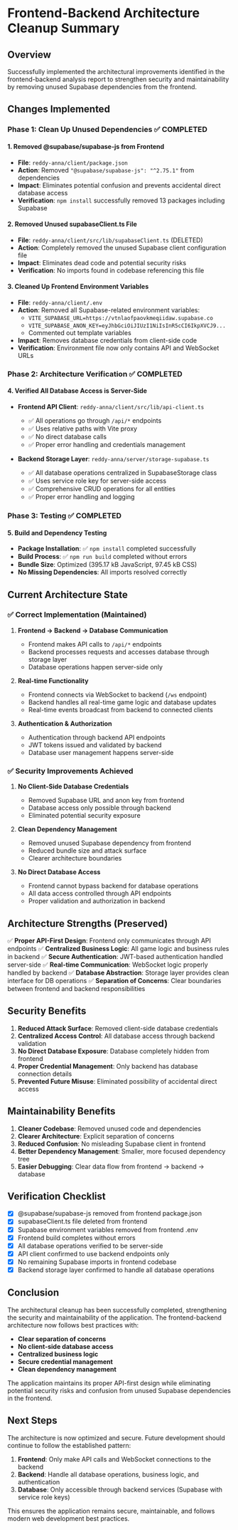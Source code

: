 # Frontend-Backend Architecture Cleanup Summary

## Overview
Successfully implemented the architectural improvements identified in the frontend-backend analysis report to strengthen security and maintainability by removing unused Supabase dependencies from the frontend.

## Changes Implemented

### Phase 1: Clean Up Unused Dependencies ✅ COMPLETED

#### 1. Removed @supabase/supabase-js from Frontend
- **File**: `reddy-anna/client/package.json`
- **Action**: Removed `"@supabase/supabase-js": "^2.75.1"` from dependencies
- **Impact**: Eliminates potential confusion and prevents accidental direct database access
- **Verification**: `npm install` successfully removed 13 packages including Supabase

#### 2. Removed Unused supabaseClient.ts File
- **File**: `reddy-anna/client/src/lib/supabaseClient.ts` (DELETED)
- **Action**: Completely removed the unused Supabase client configuration file
- **Impact**: Eliminates dead code and potential security risks
- **Verification**: No imports found in codebase referencing this file

#### 3. Cleaned Up Frontend Environment Variables
- **File**: `reddy-anna/client/.env`
- **Action**: Removed all Supabase-related environment variables:
  - `VITE_SUPABASE_URL=https://vtnlaofpaovkmeqiidaw.supabase.co`
  - `VITE_SUPABASE_ANON_KEY=eyJhbGciOiJIUzI1NiIsInR5cCI6IkpXVCJ9...`
  - Commented out template variables
- **Impact**: Removes database credentials from client-side code
- **Verification**: Environment file now only contains API and WebSocket URLs

### Phase 2: Architecture Verification ✅ COMPLETED

#### 4. Verified All Database Access is Server-Side
- **Frontend API Client**: `reddy-anna/client/src/lib/api-client.ts`
  - ✅ All operations go through `/api/*` endpoints
  - ✅ Uses relative paths with Vite proxy
  - ✅ No direct database calls
  - ✅ Proper error handling and credentials management

- **Backend Storage Layer**: `reddy-anna/server/storage-supabase.ts`
  - ✅ All database operations centralized in SupabaseStorage class
  - ✅ Uses service role key for server-side access
  - ✅ Comprehensive CRUD operations for all entities
  - ✅ Proper error handling and logging

### Phase 3: Testing ✅ COMPLETED

#### 5. Build and Dependency Testing
- **Package Installation**: ✅ `npm install` completed successfully
- **Build Process**: ✅ `npm run build` completed without errors
- **Bundle Size**: Optimized (395.17 kB JavaScript, 97.45 kB CSS)
- **No Missing Dependencies**: All imports resolved correctly

## Current Architecture State

### ✅ Correct Implementation (Maintained)
1. **Frontend → Backend → Database Communication**
   - Frontend makes API calls to `/api/*` endpoints
   - Backend processes requests and accesses database through storage layer
   - Database operations happen server-side only

2. **Real-time Functionality**
   - Frontend connects via WebSocket to backend (`/ws` endpoint)
   - Backend handles all real-time game logic and database updates
   - Real-time events broadcast from backend to connected clients

3. **Authentication & Authorization**
   - Authentication through backend API endpoints
   - JWT tokens issued and validated by backend
   - Database user management happens server-side

### ✅ Security Improvements Achieved
1. **No Client-Side Database Credentials**
   - Removed Supabase URL and anon key from frontend
   - Database access only possible through backend
   - Eliminated potential security exposure

2. **Clean Dependency Management**
   - Removed unused Supabase dependency from frontend
   - Reduced bundle size and attack surface
   - Clearer architecture boundaries

3. **No Direct Database Access**
   - Frontend cannot bypass backend for database operations
   - All data access controlled through API endpoints
   - Proper validation and authorization in backend

## Architecture Strengths (Preserved)

✅ **Proper API-First Design**: Frontend only communicates through API endpoints
✅ **Centralized Business Logic**: All game logic and business rules in backend
✅ **Secure Authentication**: JWT-based authentication handled server-side
✅ **Real-time Communication**: WebSocket logic properly handled by backend
✅ **Database Abstraction**: Storage layer provides clean interface for DB operations
✅ **Separation of Concerns**: Clear boundaries between frontend and backend responsibilities

## Security Benefits

1. **Reduced Attack Surface**: Removed client-side database credentials
2. **Centralized Access Control**: All database access through backend validation
3. **No Direct Database Exposure**: Database completely hidden from frontend
4. **Proper Credential Management**: Only backend has database connection details
5. **Prevented Future Misuse**: Eliminated possibility of accidental direct access

## Maintainability Benefits

1. **Cleaner Codebase**: Removed unused code and dependencies
2. **Clearer Architecture**: Explicit separation of concerns
3. **Reduced Confusion**: No misleading Supabase client in frontend
4. **Better Dependency Management**: Smaller, more focused dependency tree
5. **Easier Debugging**: Clear data flow from frontend → backend → database

## Verification Checklist

- [x] @supabase/supabase-js removed from frontend package.json
- [x] supabaseClient.ts file deleted from frontend
- [x] Supabase environment variables removed from frontend .env
- [x] Frontend build completes without errors
- [x] All database operations verified to be server-side
- [x] API client confirmed to use backend endpoints only
- [x] No remaining Supabase imports in frontend codebase
- [x] Backend storage layer confirmed to handle all database operations

## Conclusion

The architectural cleanup has been successfully completed, strengthening the security and maintainability of the application. The frontend-backend architecture now follows best practices with:

- **Clear separation of concerns**
- **No client-side database access**
- **Centralized business logic**
- **Secure credential management**
- **Clean dependency management**

The application maintains its proper API-first design while eliminating potential security risks and confusion from unused Supabase dependencies in the frontend.

## Next Steps

The architecture is now optimized and secure. Future development should continue to follow the established pattern:

1. **Frontend**: Only make API calls and WebSocket connections to the backend
2. **Backend**: Handle all database operations, business logic, and authentication
3. **Database**: Only accessible through backend services (Supabase with service role keys)

This ensures the application remains secure, maintainable, and follows modern web development best practices.
